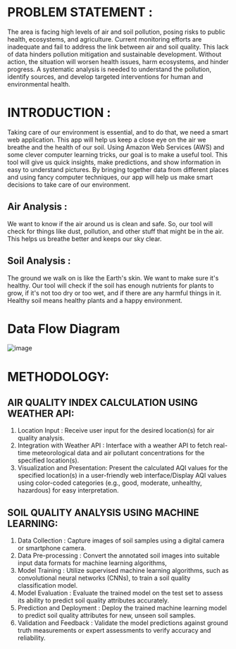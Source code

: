 # PROBLEM STATEMENT :  
The area is facing high levels of air and soil pollution, posing risks to public health, ecosystems, 
and agriculture. Current monitoring efforts are inadequate and fail to address the link between air and 
soil quality. This lack of data hinders pollution mitigation and sustainable development. Without action, 
the situation will worsen health issues, harm ecosystems, and hinder progress. A systematic analysis is 
needed to understand the pollution, identify sources, and develop targeted interventions for human and 
environmental health.

# INTRODUCTION : 
Taking care of our environment is essential, and to do that, we need a smart web application. 
This app will help us keep a close eye on the air we breathe and the health of our soil. Using Amazon 
Web Services (AWS) and some clever computer learning tricks, our goal is to make a useful tool. This 
tool will give us quick insights, make predictions, and show information in easy to understand pictures. 
By bringing together data from different places and using fancy computer techniques, our app will help 
us make smart decisions to take care of our environment.  
## Air Analysis : 
We want to know if the air around us is clean and safe. So, our tool will check for things 
like dust, pollution, and other stuff that might be in the air. This helps us breathe better and keeps our 
sky clear. 
## Soil Analysis : 
The ground we walk on is like the Earth's skin. We want to make sure it's healthy. Our 
tool will check if the soil has enough nutrients for plants to grow, if it's not too dry or too wet, and if 
there are any harmful things in it. Healthy soil means healthy plants and a happy environment. 
# Data Flow Diagram
![image](https://github.com/Nihalahamad1905/AIR-SOIL-QUALITY-ANALYSIS/assets/118530992/b3275502-a5c9-44f5-a382-e5c4e3fd5b1b)
#  METHODOLOGY:  
## AIR QUALITY INDEX CALCULATION USING WEATHER API: 
1. Location Input : Receive user input for the desired location(s) for air quality analysis. 
2. Integration with Weather API : Interface with a weather API to fetch real-time meteorological data and air pollutant concentrations for the specified location(s). 
3. Visualization and Presentation: Present the calculated AQI values for the specified location(s) in a user-friendly web interface/Display AQI values using color-coded categories (e.g., good, moderate, unhealthy, hazardous) 
for easy interpretation. 

## SOIL QUALITY ANALYSIS USING MACHINE LEARNING: 
1. Data Collection :  Capture images of soil samples using a digital camera or smartphone camera. 
2. Data Pre-processing : Convert the annotated soil images into suitable input data formats for machine learning algorithms, 
3. Model Training : Utilize supervised machine learning algorithms, such as convolutional neural networks (CNNs), to train a soil quality classification model. 
4. Model Evaluation : Evaluate the trained model on the test set to assess its ability to predict soil quality attributes accurately. 
5. Prediction and Deployment : Deploy the trained machine learning model to predict soil quality attributes for new, unseen soil samples. 
6. Validation and Feedback : Validate the model predictions against ground truth measurements or expert assessments to verify accuracy and reliability. 
